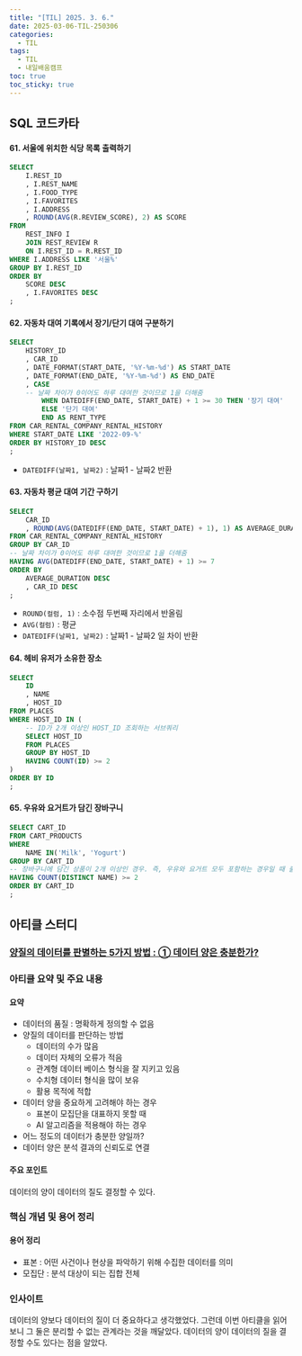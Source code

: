 ```yaml
---
title: "[TIL] 2025. 3. 6."
date: 2025-03-06-TIL-250306
categories:
  - TIL
tags:
  - TIL
  - 내일배움캠프
toc: true
toc_sticky: true
---
```

## SQL 코드카타

#### 61. 서울에 위치한 식당 목록 출력하기
```sql
SELECT
    I.REST_ID
    , I.REST_NAME
    , I.FOOD_TYPE
    , I.FAVORITES
    , I.ADDRESS
    , ROUND(AVG(R.REVIEW_SCORE), 2) AS SCORE
FROM 
    REST_INFO I
    JOIN REST_REVIEW R
    ON I.REST_ID = R.REST_ID
WHERE I.ADDRESS LIKE '서울%'
GROUP BY I.REST_ID
ORDER BY 
    SCORE DESC
    , I.FAVORITES DESC
;
```

#### 62. 자동차 대여 기록에서 장기/단기 대여 구분하기
```sql
SELECT
    HISTORY_ID
    , CAR_ID
    , DATE_FORMAT(START_DATE, '%Y-%m-%d') AS START_DATE
    , DATE_FORMAT(END_DATE, '%Y-%m-%d') AS END_DATE
    , CASE 
    -- 날짜 차이가 0이어도 하루 대여한 것이므로 1을 더해줌
        WHEN DATEDIFF(END_DATE, START_DATE) + 1 >= 30 THEN '장기 대여'
        ELSE '단기 대여'
        END AS RENT_TYPE
FROM CAR_RENTAL_COMPANY_RENTAL_HISTORY
WHERE START_DATE LIKE '2022-09-%'
ORDER BY HISTORY_ID DESC
;
```
- ```DATEDIFF(날짜1, 날짜2)``` : 날짜1 - 날짜2 반환

#### 63. 자동차 평균 대여 기간 구하기
```sql
SELECT
    CAR_ID
    , ROUND(AVG(DATEDIFF(END_DATE, START_DATE) + 1), 1) AS AVERAGE_DURATION
FROM CAR_RENTAL_COMPANY_RENTAL_HISTORY
GROUP BY CAR_ID
-- 날짜 차이가 0이어도 하루 대여한 것이므로 1을 더해줌
HAVING AVG(DATEDIFF(END_DATE, START_DATE) + 1) >= 7
ORDER BY 
    AVERAGE_DURATION DESC
    , CAR_ID DESC
;
```
- ```ROUND(컬럼, 1)``` : 소수점 두번째 자리에서 반올림
- ```AVG(컬럼)``` : 평균
- ```DATEDIFF(날짜1, 날짜2)``` : 날짜1 - 날짜2 일 차이 반환

#### 64. 헤비 유저가 소유한 장소
```sql
SELECT
    ID
    , NAME
    , HOST_ID
FROM PLACES
WHERE HOST_ID IN (
	-- ID가 2개 이상인 HOST_ID 조회하는 서브쿼리
    SELECT HOST_ID
    FROM PLACES
    GROUP BY HOST_ID
    HAVING COUNT(ID) >= 2
)
ORDER BY ID
;
```

#### 65. 우유와 요거트가 담긴 장바구니
```sql
SELECT CART_ID
FROM CART_PRODUCTS
WHERE 
    NAME IN('Milk', 'Yogurt')
GROUP BY CART_ID
-- 장바구니에 담긴 상품이 2개 이상인 경우. 즉, 우유와 요거트 모두 포함하는 경우일 때 출력
HAVING COUNT(DISTINCT NAME) >= 2
ORDER BY CART_ID
;
```

## 아티클 스터디

### [양질의 데이터를 판별하는 5가지 방법 : ① 데이터 양은 충분한가?](https://yozm.wishket.com/magazine/detail/1070/)

### 아티클 요약 및 주요 내용
#### 요약
- 데이터의 품질 : 명확하게 정의할 수 없음
- 양질의 데이터를 판단하는 방법
	- 데이터의 수가 많음
	- 데이터 자체의 오류가 적음
	- 관계형 데이터 베이스 형식을 잘 지키고 있음
	- 수치형 데이터 형식을 많이 보유
	- 활용 목적에 적합
- 데이터 양을 중요하게 고려해야 하는 경우
	- 표본이 모집단을 대표하지 못할 때
	- AI 알고리즘을 적용해야 하는 경우
- 어느 정도의 데이터가 충분한 양일까?
- 데이터 양은 분석 결과의 신뢰도로 연결
#### 주요 포인트
데이터의 양이 데이터의 질도 결정할 수 있다. 

### 핵심 개념 및 용어 정리
#### 용어 정리
- 표본 : 어떤 사건이나 현상을 파악하기 위해 수집한 데이터를 의미
- 모집단 : 분석 대상이 되는 집합 전체

### 인사이트
데이터의 양보다 데이터의 질이 더 중요하다고 생각했었다. 그런데 이번 아티클을 읽어보니 그 둘은 분리할 수 없는 관계라는 것을 깨달았다. 데이터의 양이 데이터의 질을 결정할 수도 있다는 점을 알았다. 
